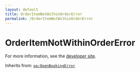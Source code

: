 ```yaml
---
layout: default
title: OrderItemNotWithinOrderError
permalink: /OrderItemNotWithinOrderError
---
```


# OrderItemNotWithinOrderError


For more information, see the [developer site](https://developer.openactive.io/data-model/types/orderitemnotwithinordererror).

Inherits from: [`oa:OpenBookingError`](https://openactive.io/OpenBookingError)
